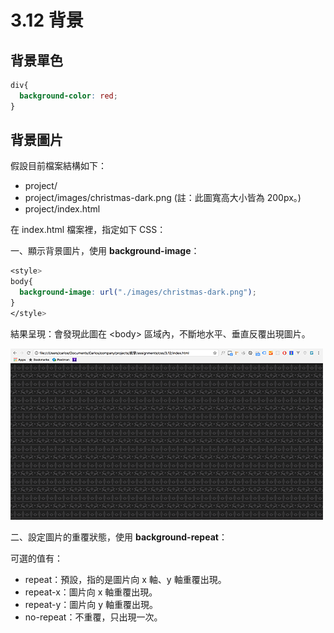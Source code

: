 # 3.12 背景

## 背景單色

```css
div{
  background-color: red;
}
```

## 背景圖片

假設目前檔案結構如下：

* project/
* project/images/christmas-dark.png  \(註：此圖寬高大小皆為 200px。\)
* project/index.html

在 index.html 檔案裡，指定如下 CSS：

一、顯示背景圖片，使用 **background-image**：

```css
<style>
body{
  background-image: url("./images/christmas-dark.png");
}
</style>
```

結果呈現：會發現此圖在 &lt;body&gt; 區域內，不斷地水平、垂直反覆出現圖片。

![](/assets/bg_image.png)

二、設定圖片的重覆狀態，使用 **background-repeat**：

可選的值有：

* repeat：預設，指的是圖片向 x 軸、y 軸重覆出現。
* repeat-x：圖片向 x 軸重覆出現。
* repeat-y：圖片向 y 軸重覆出現。
* no-repeat：不重覆，只出現一次。



